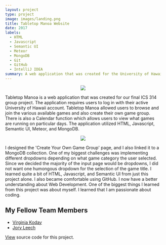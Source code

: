```yaml
---
layout: project
type: project
image: images/landing.png
title: Tabletop Manoa Website
date: 2017
labels:
  - HTML
  - Javascript
  - Semantic UI
  - Meteor
  - MongoDB
  - Git
  - GitHub
  - IntelliJ IDEA
summary: A web application that was created for the University of Hawaii at Manoa community to help us get together and play games.
---
```


<div align="middle">
  <img class="ui image" src="{{ site.baseurl }}/images/homepage.png">
</div>

Tabletop Manoa is a web application that was created for our final ICS 314 group project.  The application requires users to log in with their active University of Hawaii account.  Tabletop Manoa allowed users to browse and join the various available games and also create their own game group.  There is also a Calendar function which allows users to view what games are running on particular days.  The application utilized HTML, Javascript, Semantic UI, Meteor, and MongoDB.

<div align="middle">
  <img class="ui image" src="{{ site.baseurl }}/images/dropdown.png">
</div>

I designed the 'Create Your Own Game Group' page, and I also linked it to a MongoDB collection.  One of my biggest challenges was implementing different dropdowns depending on what game category the user selected.  Since we decided the majority of the input page would be dropdowns, I did not want one humongous dropdown for the selection of the game title.  I learned quite a bit of HTML, Javascript, and Semantic UI from just this project alone.  I also became comfortable using GitHub.  I now have a better understanding about Web Development.  One of the biggest things I learned from this project was about myself.  I learned that I am passionate about coding.

## My Fellow Team Members

<ul>
<li><a href="https://kodayv.github.io/">Virginia Koday</a></li>
<li><a href="https://joryleech.github.io/">Jory Leech</a></li>
</ul>

<a href="https://github.com/tabletopmanoa/Tabletop-Manoa-Website">View</a> source code for this project.
<div style="height:40px;"></div>
